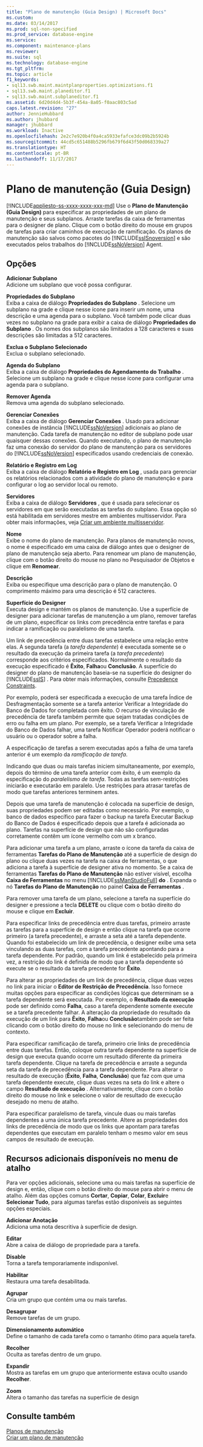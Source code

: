 ```yaml
---
title: "Plano de manutenção (Guia Design) | Microsoft Docs"
ms.custom: 
ms.date: 03/14/2017
ms.prod: sql-non-specified
ms.prod_service: database-engine
ms.service: 
ms.component: maintenance-plans
ms.reviewer: 
ms.suite: sql
ms.technology: database-engine
ms.tgt_pltfrm: 
ms.topic: article
f1_keywords:
- sql13.swb.maint.maintplanproperties.optimizations.f1
- sql13.swb.maint.planeditor.f1
- sql13.swb.maint.subplaneditor.f1
ms.assetid: 6d20d4d4-5b3f-454a-8a05-f0aac803c5ad
caps.latest.revision: "27"
author: JennieHubbard
ms.author: jhubbard
manager: jhubbard
ms.workload: Inactive
ms.openlocfilehash: 2e2c7e920b4f0a4ca5933efafce3dc09b2b5924b
ms.sourcegitcommit: 44cd5c651488b5296fb679f6d43f50d068339a27
ms.translationtype: HT
ms.contentlocale: pt-BR
ms.lasthandoff: 11/17/2017
---
```

# <a name="maintenance-plan-design-tab"></a>Plano de manutenção (Guia Design)
[!INCLUDE[appliesto-ss-xxxx-xxxx-xxx-md](../../includes/appliesto-ss-xxxx-xxxx-xxx-md.md)] Use o **Plano de Manutenção (Guia Design)** para especificar as propriedades de um plano de manutenção e seus subplanos. Arraste tarefas da caixa de ferramentas para o designer de plano. Clique com o botão direito do mouse em grupos de tarefas para criar caminhos de execução de ramificação. Os planos de manutenção são salvos como pacotes do [!INCLUDE[ssISnoversion](../../includes/ssisnoversion-md.md)] e são executados pelos trabalhos do [!INCLUDE[ssNoVersion](../../includes/ssnoversion-md.md)] Agent.  
  
## <a name="options"></a>Opções  
 **Adicionar Subplano**  
 Adicione um subplano que você possa configurar.  
  
 **Propriedades do Subplano**  
 Exiba a caixa de diálogo **Propriedades do Subplano** . Selecione um subplano na grade e clique nesse ícone para inserir um nome, uma descrição e uma agenda para o subplano. Você também pode clicar duas vezes no subplano na grade para exibir a caixa de diálogo **Propriedades do Subplano** . Os nomes dos subplanos são limitados a 128 caracteres e suas descrições são limitadas a 512 caracteres.  
  
 **Exclua o Subplano Selecionado**  
 Exclua o subplano selecionado.  
  
 **Agenda do Subplano**  
 Exiba a caixa de diálogo **Propriedades do Agendamento do Trabalho** . Selecione um subplano na grade e clique nesse ícone para configurar uma agenda para o subplano.  
  
 **Remover Agenda**  
 Remova uma agenda do subplano selecionado.  
  
 **Gerenciar Conexões**  
 Exiba a caixa de diálogo **Gerenciar Conexões** . Usado para adicionar conexões de instância [!INCLUDE[ssNoVersion](../../includes/ssnoversion-md.md)] adicionais ao plano de manutenção. Cada tarefa de manutenção no editor de subplano pode usar quaisquer dessas conexões. Quando executando, o plano de manutenção faz uma conexão do servidor do plano de manutenção para os servidores do [!INCLUDE[ssNoVersion](../../includes/ssnoversion-md.md)] especificados usando credenciais de conexão.  
  
 **Relatório e Registro em Log**  
 Exiba a caixa de diálogo **Relatório e Registro em Log** , usada para gerenciar os relatórios relacionados com a atividade do plano de manutenção e para configurar o log ao servidor local ou remoto.  
  
 **Servidores**  
 Exiba a caixa de diálogo **Servidores** , que é usada para selecionar os servidores em que serão executadas as tarefas do subplano. Essa opção só está habilitada em servidores mestre em ambientes multisservidor. Para obter mais informações, veja [Criar um ambiente multisservidor](http://msdn.microsoft.com/library/edc2b60d-15da-40a1-8ba3-f1d473366ee6).  
  
 **Nome**  
 Exibe o nome do plano de manutenção. Para planos de manutenção novos, o nome é especificado em uma caixa de diálogo antes que o designer de plano de manutenção seja aberto. Para renomear um plano de manutenção, clique com o botão direito do mouse no plano no Pesquisador de Objetos e clique em **Renomear**.  
  
 **Descrição**  
 Exiba ou especifique uma descrição para o plano de manutenção. O comprimento máximo para uma descrição é 512 caracteres.  
  
 **Superfície do Designer**  
 Executa design e mantém os planos de manutenção. Use a superfície de designer para adicionar tarefas de manutenção a um plano, remover tarefas de um plano, especificar os links com precedência entre tarefas e para indicar a ramificação ou paralelismo de uma tarefa.  
  
 Um link de precedência entre duas tarefas estabelece uma relação entre elas. A segunda tarefa (a *tarefa dependente*) é executada somente se o resultado da execução da primeira tarefa (a *tarefa precedente*) corresponde aos critérios especificados. Normalmente o resultado da execução especificado é **Êxito**, **Falha**ou **Conclusão**. A superfície do designer do plano de manutenção baseia-se na superfície do designer do [!INCLUDE[ssIS](../../includes/ssis-md.md)] . Para obter mais informações, consulte [Precedence Constraints](../../integration-services/control-flow/precedence-constraints.md).  
  
 Por exemplo, poderá ser especificada a execução de uma tarefa Índice de Desfragmentação somente se a tarefa anterior Verificar a Integridade do Banco de Dados for completada com êxito. O recurso de vinculação de precedência de tarefa também permite que sejam tratadas condições de erro ou falha em um plano. Por exemplo, se a tarefa Verificar a Integridade do Banco de Dados falhar, uma tarefa Notificar Operador poderá notificar o usuário ou o operador sobre a falha.  
  
 A especificação de tarefas a serem executadas após a falha de uma tarefa anterior é um exemplo da *ramificação de tarefa*.  
  
 Indicando que duas ou mais tarefas iniciem simultaneamente, por exemplo, depois do término de uma tarefa anterior com êxito, é um exemplo da especificação do *paralelismo de tarefa*. Todas as tarefas sem-restrições iniciarão e executarão em paralelo. Use restrições para atrasar tarefas de modo que tarefas anteriores terminem antes.  
  
 Depois que uma tarefa de manutenção é colocada na superfície de design, suas propriedades podem ser editadas como necessário. Por exemplo, o banco de dados específico para fazer o backup na tarefa Executar Backup do Banco de Dados é especificado depois que a tarefa é adicionada ao plano. Tarefas na superfície de design que não são configuradas corretamente contêm um ícone vermelho com um x branco.  
  
 Para adicionar uma tarefa a um plano, arraste o ícone da tarefa da caixa de ferramentas **Tarefas do Plano de Manutenção** até a superfície de design do plano ou clique duas vezes na tarefa na caixa de ferramentas, o que adiciona a tarefa à superfície de designer ativa no momento. Se a caixa de ferramentas **Tarefas do Plano de Manutenção** não estiver visível, escolha **Caixa de Ferramentas** no menu [!INCLUDE[ssManStudioFull](../../includes/ssmanstudiofull-md.md)] **do** . Expanda o nó **Tarefas do Plano de Manutenção** no painel **Caixa de Ferramentas** .  
  
 Para remover uma tarefa de um plano, selecione a tarefa na superfície do designer e pressione a tecla **DELETE** ou clique com o botão direito do mouse e clique em **Excluir**.  
  
 Para especificar links de precedência entre duas tarefas, primeiro arraste as tarefas para a superfície de design e então clique na tarefa que ocorre primeiro (a tarefa precedente), e arraste a seta até a tarefa dependente. Quando foi estabelecido um link de precedência, o designer exibe uma seta vinculando as duas tarefas, com a tarefa precedente apontando para a tarefa dependente. Por padrão, quando um link é estabelecido pela primeira vez, a restrição do link é definida de modo que a tarefa dependente só execute se o resultado da tarefa precedente for **Êxito**.  
  
 Para alterar as propriedades de um link de precedência, clique duas vezes no link para iniciar o **Editor de Restrição de Precedência**. Isso fornece muitas opções para especificar as condições lógicas que determinam se a tarefa dependente será executada. Por exemplo, o **Resultado da execução** pode ser definido como **Falha**, caso a tarefa dependente somente execute se a tarefa precedente falhar. A alteração da propriedade do resultado da execução de um link para **Êxito**, **Falha**ou **Conclusão**também pode ser feita clicando com o botão direito do mouse no link e selecionando do menu de contexto.  
  
 Para especificar ramificação de tarefa, primeiro crie links de precedência entre duas tarefas. Então, coloque outra tarefa dependente na superfície de design que executa quando ocorre um resultado diferente da primeira tarefa dependente. Clique na tarefa de precedência e arraste a segunda seta da tarefa de precedência para a tarefa dependente. Para alterar o resultado de execução (**Êxito**, **Falha**, **Conclusão**) que faz com que uma tarefa dependente execute, clique duas vezes na seta do link e altere o campo **Resultado de execução** . Alternativamente, clique com o botão direito do mouse no link e selecione o valor de resultado de execução desejado no menu de atalho.  
  
 Para especificar paralelismo de tarefa, vincule duas ou mais tarefas dependentes a uma única tarefa precedente. Altere as propriedades dos links de precedência de modo que os links que apontam para tarefas dependentes que executam em paralelo tenham o mesmo valor em seus campos de resultado de execução.  
  
## <a name="additional-features-available-from-the-shortcut-menu"></a>Recursos adicionais disponíveis no menu de atalho  
 Para ver opções adicionais, selecione uma ou mais tarefas na superfície de design e, então, clique com o botão direito do mouse para abrir o menu de atalho. Além das opções comuns **Cortar**, **Copiar**, **Colar**, **Excluir**e **Selecionar Tudo**, para algumas tarefas estão disponíveis as seguintes opções especiais.  
  
 **Adicionar Anotação**  
 Adiciona uma nota descritiva à superfície de design.  
  
 **Editar**  
 Abre a caixa de diálogo de propriedade para a tarefa.  
  
 **Disable**  
 Torna a tarefa temporariamente indisponível.  
  
 **Habilitar**  
 Restaura uma tarefa desabilitada.  
  
 **Agrupar**  
 Cria um grupo que contém uma ou mais tarefas.  
  
 **Desagrupar**  
 Remove tarefas de um grupo.  
  
 **Dimensionamento automático**  
 Define o tamanho de cada tarefa como o tamanho ótimo para aquela tarefa.  
  
 **Recolher**  
 Oculta as tarefas dentro de um grupo.  
  
 **Expandir**  
 Mostra as tarefas em um grupo que anteriormente estava oculto usando **Recolher**.  
  
 **Zoom**  
 Altera o tamanho das tarefas na superfície de design  
  
## <a name="see-also"></a>Consulte também  
 [Planos de manutenção](../../relational-databases/maintenance-plans/maintenance-plans.md)   
 [Criar um plano de manutenção](../../relational-databases/maintenance-plans/create-a-maintenance-plan.md)  
  
  
